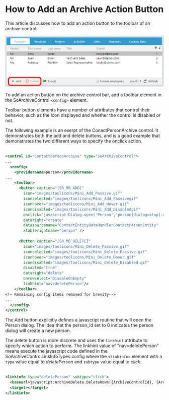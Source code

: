 # How to Add an Archive Action Button

This article discusses how to add an action button to the toolbar of an archive control.

![web-archive-control-row-context-menu](web-archive-control-action-buttons.png)

To add an action button on the archive control bar, add a toolbar element in the SoArchiveControl ```<config>``` element.

Toolbar button elements have a number of attributes that control their behavior, such as the icon displayed and whether the control is disabled or not.

The following example is an exerpt of the ConactPersonArchive control. It demonstrates both the add and delete buttons, and is a good example that demonstrates the two different ways to specify the onclick action.

``` xml

<control id="ContactPersonArchive" type="SoArchiveControl">
...
  <config>
    <providername>person</providername>
...
    <toolbar>
      <button caption="[SR_MB_ADD]"
        icon="images/toolicons/Mini_Add_Passive.gif"
        iconselected="images/toolicons/Mini_Add_Passivegif"
        iconhover="images/toolicons/Mini_Add_Hover.gif"
        icondisabled="images/toolicons/Mini_Add_Disabledgif"
        onclick="javascript:Dialog.open('Person','person[dialog=stop].main[mode=edit;new=true]person_id=0''ContactPersonArchiveArchiveControl.RefreshList()';"
        dataright="create"
        datasourcename="ContactEntityDataHandlerContactPersonEntity"
        xtablerightname="person" />

      <button caption="[SR_MB_DELETE]"
        icon="images/toolicons/Mini_Delete_Passive.gif"
        iconselected="images/toolicons/Mini_Delete_Passive.gif"
        iconhover="images/toolicons/Mini_Delete_Hover.gif"
        icondisabled="images/toolicons/Mini_Delete_Disabled.gif"
        disabled="true"
        dataright="delete"
        onrowselect="DisableOnEmpty"
        linkhint="nav=deletePerson"/>
    </toolbar>
<!— Remaining config items removed for brevity-->
...
  </config>
</control>

```
The Add button explicitly defines a javascript routine that will open the Person dialog. The idea that the person_id set to 0 indicates the person dialog will create a new person. 

The delete button is more discrete and uses the ```linkhint``` attribute to specify which action to perform. The linkhint value of "nav=deletePerson" means execute the javascript code defined in the SoArchiveControlLinkInfoTypes.config where the ```<linkinfo>``` element with a ```type``` value equal to _deletePerson_ and ```subtype``` value equal to _click_.

``` xml

<linkinfo type="deletePerson" subtype="click">
  <baseurl>javascript:ArchiveDelete.DeleteRows({ArchiveControlId}, {ArchiveSelectedRowElements}, '{ArchiveControlId}.RefreshList();');</baseurl>
  <target></target>
</linkinfo>

```
